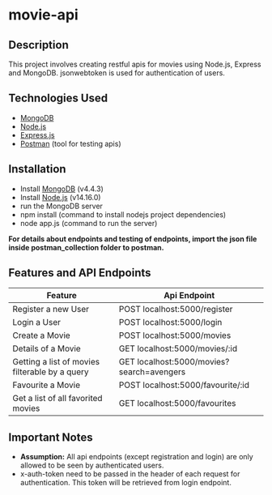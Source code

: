 # movie-api

## Description

This project involves creating restful apis for movies using Node.js, Express and MongoDB.
jsonwebtoken is used for authentication of users.


## Technologies Used
* [MongoDB](https://www.mongodb.com/)
* [Node.js](https://nodejs.org/en/)
* [Express.js](https://expressjs.com/)
* [Postman](https://www.postman.com/) (tool for testing apis)


## Installation

* Install [MongoDB](https://www.mongodb.com/) (v4.4.3)
* Install [Node.js](https://nodejs.org/en/) (v14.16.0)
* run the MongoDB server
* npm install (command to install nodejs project dependencies)
* node app.js  (command to run the server)

**For details about endpoints and testing of endpoints, import the json file inside postman_collection folder to postman.**


## Features and API Endpoints

Feature | Api Endpoint
------------ | -------------
Register a new User | POST localhost:5000/register
Login a User | POST localhost:5000/login
Create a Movie | POST localhost:5000/movies
Details of a Movie | GET localhost:5000/movies/:id
Getting a list of movies filterable by a query | GET localhost:5000/movies?search=avengers
Favourite a Movie | POST localhost:5000/favourite/:id
Get a list of all favorited movies | GET localhost:5000/favourites


## Important Notes

* **Assumption:** All api endpoints (except registration and login) are only allowed to be seen by authenticated users.
* x-auth-token need to be passed in the header of each request for authentication. This token will be retrieved from login endpoint.

